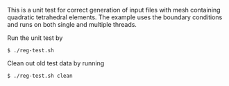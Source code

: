 This is a unit test for correct generation of input files with mesh containing quadratic tetrahedral elements. The example uses the boundary conditions and runs on both single and multiple threads.

Run the unit test by
```
$ ./reg-test.sh
```
Clean out old test data by running
```
$ ./reg-test.sh clean
```
